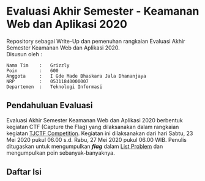 # Evaluasi Akhir Semester - Keamanan Web dan Aplikasi 2020
Repository sebagai Write-Up dan pemenuhan rangkaian Evaluasi Akhir Semester Keamanan Web dan Aplikasi 2020. \
Disusun oleh :
```
Nama Tim    :   Grizzly
Poin        :   600
Anggota     :   I Gde Made Bhaskara Jala Dhananjaya 
NRP         :   05311840000007 
Departemen  :   Teknologi Informasi
```

## Pendahuluan Evaluasi
Evaluasi Akhir Semester Keamanan Web dan Aplikasi 2020 berbentuk kegiatan CTF (Capture the Flag) yang dilaksanakan dalam rangkaian kegiatan [TJCTF Competition](https://tjctf.org/). Kegiatan ini dilaksanakan dari hari Sabtu, 23 Mei 2020 pukul 06.00 s.d. Rabu, 27 Mei 2020 pukul 06.00 WIB. Penulis ditugaskan untuk mengumpulkan ***flag*** dalam [List Problem](https://tjctf.org/chals/list) dan mengumpulkan poin sebanyak-banyaknya. 

## Daftar Isi

